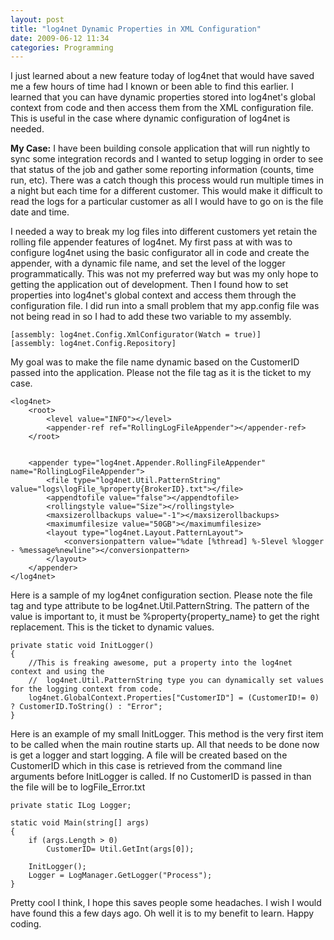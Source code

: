```yaml
---
layout: post
title: "log4net Dynamic Properties in XML Configuration"
date: 2009-06-12 11:34
categories: Programming
---
```


I just learned about a new feature today of log4net that would have saved me a few hours of time had I known or been able to find this earlier. I learned that you can have dynamic properties stored into log4net's global context from code and then access them from the XML configuration file. This is useful in the case where dynamic configuration of log4net is needed.

**My Case:** I have been building console application that will run nightly to sync some integration records and I wanted to setup logging in order to see that status of the job and gather some reporting information (counts, time run, etc). There was a catch though this process would run multiple times in a night but each time for a different customer. This would make it difficult to read the logs for a particular customer as all I would have to go on is the file date and time.

I needed a way to break my log files into different customers yet retain the rolling file appender features of log4net. My first pass at with was to configure log4net using the basic configurator all in code and create the appender, with a dynamic file name, and set the level of the logger programmatically. This was not my preferred way but was my only hope to getting the application out of development. Then I found how to set properties into log4net's global context and access them through the configuration file. I did run into a small problem that my app.config file was not being read in so I had to add these two variable to my assembly.    
    
    [assembly: log4net.Config.XmlConfigurator(Watch = true)]
    [assembly: log4net.Config.Repository]

My goal was to make the file name dynamic based on the CustomerID passed into the application. Please not the file tag as it is the ticket to my case.
    
    <log4net>
        <root>
            <level value="INFO"></level>
            <appender-ref ref="RollingLogFileAppender"></appender-ref>
        </root>
    
        
        <appender type="log4net.Appender.RollingFileAppender" name="RollingLogFileAppender">
            <file type="log4net.Util.PatternString" value="logs\logFile_%property{BrokerID}.txt"></file> 
            <appendtofile value="false"></appendtofile>
            <rollingstyle value="Size"></rollingstyle>
            <maxsizerollbackups value="-1"></maxsizerollbackups>
            <maximumfilesize value="50GB"></maximumfilesize>
            <layout type="log4net.Layout.PatternLayout">
                <conversionpattern value="%date [%thread] %-5level %logger - %message%newline"></conversionpattern>
            </layout>
        </appender>
    </log4net>

Here is a sample of my log4net configuration section.  Please note the file tag and type attribute to be log4net.Util.PatternString. The pattern of the value is important to, it must be %property{property_name} to get the right replacement. This is the ticket to dynamic values.
    
    private static void InitLogger()
    {
        //This is freaking awesome, put a property into the log4net context and using the 
        //  log4net.Util.PatternString type you can dynamically set values for the logging context from code.
        log4net.GlobalContext.Properties["CustomerID"] = (CustomerID!= 0) ? CustomerID.ToString() : "Error";
    }

Here is an example of my small InitLogger.  This method is the very first item to be called when the main routine starts up. All that needs to be done now is get a logger and start logging.  A file will be created based on the CustomerID which in this case is retrieved from the command line arguments before InitLogger is called. If no CustomerID is passed in than the file will be to logFile_Error.txt
    
    private static ILog Logger;
    
    static void Main(string[] args)
    {
        if (args.Length > 0)
            CustomerID= Util.GetInt(args[0]);
    
        InitLogger();
        Logger = LogManager.GetLogger("Process");
    }

Pretty cool I think, I hope this saves people some headaches.  I wish I would have found this a few days ago.  Oh well it is to my benefit to learn.  Happy coding.